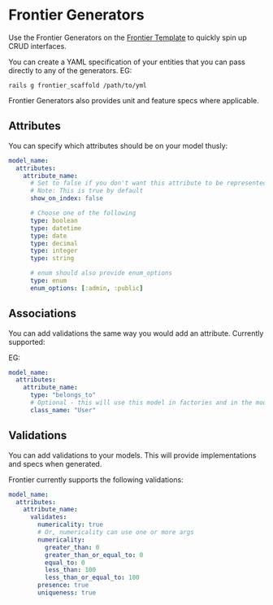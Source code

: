 # Frontier Generators

Use the Frontier Generators on the [Frontier Template](https://github.com/thefrontiergroup/rails-template) to quickly spin up CRUD interfaces.

You can create a YAML specification of your entities that you can pass directly to any of the generators. EG:

```
rails g frontier_scaffold /path/to/yml
```

Frontier Generators also provides unit and feature specs where applicable.

## Attributes

You can specify which attributes should be on your model thusly:

```yaml
model_name:
  attributes:
    attribute_name:
      # Set to false if you don't want this attribute to be represented on the index
      # Note: This is true by default
      show_on_index: false

      # Choose one of the following
      type: boolean
      type: datetime
      type: date
      type: decimal
      type: integer
      type: string

      # enum should also provide enum_options
      type: enum
      enum_options: [:admin, :public]
```

## Associations

You can add validations the same way you would add an attribute. Currently supported:

EG:

```yaml
model_name:
  attributes:
    attribute_name:
      type: "belongs_to"
      # Optional - this will use this model in factories and in the model
      class_name: "User"
```

## Validations

You can add validations to your models. This will provide implementations and specs when generated.

Frontier currently supports the following validations:

```yaml
model_name:
  attributes:
    attribute_name:
      validates:
        numericality: true
        # Or, numericality can use one or more args
        numericality:
          greater_than: 0
          greater_than_or_equal_to: 0
          equal_to: 0
          less_than: 100
          less_than_or_equal_to: 100
        presence: true
        uniqueness: true
```